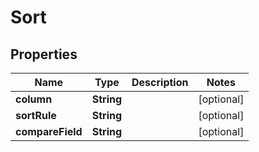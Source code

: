 

# Sort


## Properties

Name | Type | Description | Notes
------------ | ------------- | ------------- | -------------
**column** | **String** |  |  [optional]
**sortRule** | **String** |  |  [optional]
**compareField** | **String** |  |  [optional]



